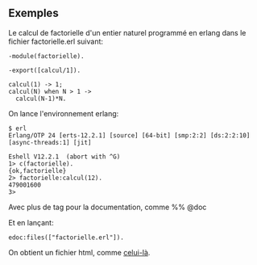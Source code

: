 ## Exemples

Le calcul de factorielle d'un entier naturel programmé en erlang dans le fichier factorielle.erl suivant:

```
-module(factorielle).

-export([calcul/1]).

calcul(1) -> 1;
calcul(N) when N > 1 -> 
  calcul(N-1)*N.
```

On lance l'environnement erlang: 

```
$ erl
Erlang/OTP 24 [erts-12.2.1] [source] [64-bit] [smp:2:2] [ds:2:2:10] [async-threads:1] [jit]

Eshell V12.2.1  (abort with ^G)
1> c(factorielle).
{ok,factorielle}
2> factorielle:calcul(12).
479001600
3> 
```

Avec plus de tag pour la documentation, comme %% @doc

Et en lançant: 

```
edoc:files(["factorielle.erl"]).
```

On obtient un fichier html, comme [celui-là](factorielle.html).